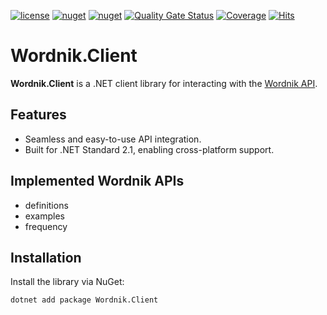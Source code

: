 [![license](https://img.shields.io/github/license/artyprof/Wordnik.Client?color=blue&label=license&logo=Github&style=flat-square)](https://github.com/artyprof/Wordnik.Client)
[![nuget](https://img.shields.io/nuget/v/Wordnik.Client?label=version&logo=NuGet&style=flat-square)](https://www.nuget.org/packages/Wordnik.Client)
[![nuget](https://img.shields.io/nuget/dt/Wordnik.Client?color=blue&label=downloads&logo=NuGet&style=flat-square)](https://www.nuget.org/packages/Wordnik.Client)
[![Quality Gate Status](https://sonarcloud.io/api/project_badges/measure?project=ArtyProf_Wordnik.Client&metric=alert_status)](https://sonarcloud.io/summary/overall?id=ArtyProf_Wordnik.Client)
[![Coverage](https://sonarcloud.io/api/project_badges/measure?project=ArtyProf_Wordnik.Client&metric=coverage)](https://sonarcloud.io/summary/overall?id=ArtyProf_Wordnik.Client)
[![Hits](https://hits.sh/github.com/ArtyProf/Wordnik.Client.svg)](https://hits.sh/github.com/ArtyProf/Wordnik.Client/)

# Wordnik.Client

**Wordnik.Client** is a .NET client library for interacting with the [Wordnik API](https://wordnik.com/).

## Features

- Seamless and easy-to-use API integration.
- Built for .NET Standard 2.1, enabling cross-platform support.

## Implemented Wordnik APIs

- definitions
- examples
- frequency

## Installation

Install the library via NuGet:

```bash
dotnet add package Wordnik.Client